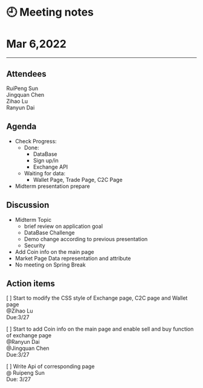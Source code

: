 # 🕘 Meeting notes

# Mar 6,2022

****
## Attendees

RuiPeng Sun  
Jingquan Chen  
Zihao Lu  
Ranyun Dai  


## Agenda
- Check Progress:
   - Done:
      - DataBase 
      - Sign up/in 
      - Exchange API
   - Waiting for data:
      - Wallet Page, Trade Page, C2C Page 
- Midterm presentation prepare
## Discussion
- Midterm Topic
   - brief review on application goal 
   - DataBase Challenge
   - Demo change according to previous presentation
   - Security 
- Add Coin info on the main page 
- Market Page Data representation and attribute
- No meeting on Spring Break

 
## Action items
[ ]  Start to modify the CSS style of Exchange page, C2C page and Wallet page  
 @Zihao Lu   
 Due:3/27

[ ] Start to add Coin info on the main page and enable sell and buy function of exchange page   
@Ranyun Dai <br>@Jingquan Chen   
Due:3/27

[ ] Write Api of corresponding page   
@ Ruipeng Sun   
Due: 3/27